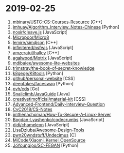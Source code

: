 # 2019-02-25

1. [mbinary/USTC-CS-Courses-Resource](https://github.com/mbinary/USTC-CS-Courses-Resource "❤️中国科学技术大学计算机学院课程资源(https://mbinary.xyz/ustc-cs/)") [C++]
2. [imhuay/Algorithm_Interview_Notes-Chinese](https://github.com/imhuay/Algorithm_Interview_Notes-Chinese "2018/2019/校招/春招/秋招/算法/机器学习(Machine Learning)/深度学习(Deep Learning)/自然语言处理(NLP)/C/C++/Python/面试笔记") [Python]
3. [nosir/cleave.js](https://github.com/nosir/cleave.js "Format input text content when you are typing...") [JavaScript]
4. [Micropoor/Micro8](https://github.com/Micropoor/Micro8 "Gitbook") 
5. [lemire/simdjson](https://github.com/lemire/simdjson "Parsing gigabytes of JSON per second") [C++]
6. [infinitered/nsfwjs](https://github.com/infinitered/nsfwjs "NSFW detection on the client-side via Tensorflow JS") [JavaScript]
7. [amzeratul/halley](https://github.com/amzeratul/halley "A lightweight game engine written in modern C++") [C++]
8. [agalwood/Motrix](https://github.com/agalwood/Motrix "A full-featured download manager.") [JavaScript]
9. [mdibaiee/awesome-lite-websites](https://github.com/mdibaiee/awesome-lite-websites "A list of awesome lightweight websites without all the bloat") 
10. [trimstray/the-book-of-secret-knowledge](https://github.com/trimstray/the-book-of-secret-knowledge "⭐️ A collection of inspiring lists, manuals, cheatsheets, blogs, hacks, one-liners, cli/web tools and more.") 
11. [k8gege/K8tools](https://github.com/k8gege/K8tools "K8工具(内网渗透/提权工具/远程溢出/漏洞利用/Exploit/APT/0day/Shellcode/Payload/priviledge/OverFlow/WebShell/PenTest)") [Python]
12. [github/personal-website](https://github.com/github/personal-website "Code that'll help you kickstart a personal website that showcases your work as a software developer.") [CSS]
13. [deepfakes/faceswap](https://github.com/deepfakes/faceswap "Non official project based on original /r/Deepfakes thread. Many thanks to him!") [Python]
14. [ovh/cds](https://github.com/ovh/cds "Enterprise-Grade Continuous Delivery & DevOps Automation Open Source Platform") [Go]
15. [Snailclimb/JavaGuide](https://github.com/Snailclimb/JavaGuide "【Java学习+面试指南】 一份涵盖大部分Java程序员所需要掌握的核心知识。") [Java]
16. [creativetimofficial/material-kit](https://github.com/creativetimofficial/material-kit "Free and Open Source UI Kit for Bootstrap 4, React, Vue.js, React Native and Sketch based on Google's Material Design") [CSS]
17. [Advanced-Frontend/Daily-Interview-Question](https://github.com/Advanced-Frontend/Daily-Interview-Question "工作日每天一道前端大厂面试题，祝大家天天进步，一年后会看到不一样的自己。") 
18. [CyC2018/CS-Notes](https://github.com/CyC2018/CS-Notes "😋 技术面试必备基础知识") 
19. [imthenachoman/How-To-Secure-A-Linux-Server](https://github.com/imthenachoman/How-To-Secure-A-Linux-Server "An evolving how-to guide for securing a Linux server.") 
20. [Bogdan-Lyashenko/codecrumbs](https://github.com/Bogdan-Lyashenko/codecrumbs "Learn, design or document codebase by putting breadcrumbs in source code. Live updates, multi-language support, and easy sharing.") [JavaScript]
21. [didi/chameleon](https://github.com/didi/chameleon "🦎 一套代码运行多端，一端所见即多端所见") [JavaScript]
22. [LisaDziuba/Awesome-Design-Tools](https://github.com/LisaDziuba/Awesome-Design-Tools "The best design tools for everything.") 
23. [pwn20wndstuff/Undecimus](https://github.com/pwn20wndstuff/Undecimus "unc0ver jailbreak for iOS 11.0 - 12.1.2") [C]
24. [MiCode/Xiaomi_Kernel_OpenSource](https://github.com/MiCode/Xiaomi_Kernel_OpenSource "Xiaomi Mobile Phone Kernel OpenSource") 
25. [JoYoungjoo/SC-FEGAN](https://github.com/JoYoungjoo/SC-FEGAN "SC-FEGAN : Face Editing Generative Adversarial Network with User's Sketch and Color") [Python]
